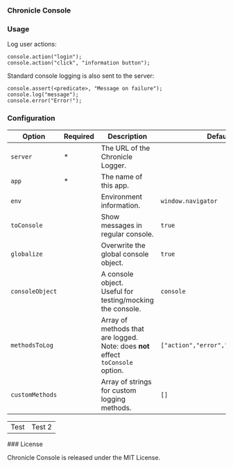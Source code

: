 ### Chronicle Console

### Usage

Log user actions:

```
console.action("login");
console.action("click", "information button");
```

Standard console logging is also sent to the server:

```
console.assert(<predicate>, "Message on failure");
console.log("message");
console.error("Error!");
```

### Configuration

| Option          | Required | Description                                                                        | Default                             |
| --------------- | -------- | ---------------------------------------------------------------------------------- | ----------------------------------- |
| `server`        | \*       | The URL of the Chronicle Logger.                                                   |                                     |
| `app`           | \*       | The name of this app.                                                              |                                     |
| `env`           |          | Environment information.                                                           | `window.navigator`                  |
| `toConsole`     |          | Show messages in regular console.                                                  | `true`                              |
| `globalize`     |          | Overwrite the global console object.                                               | `true`                              |
| `consoleObject` |          | A console object.<br>Useful for testing/mocking the console.                       | `console`                           |
| `methodsToLog`  |          | Array of methods that are logged.<br>Note: does **not** effect `toConsole` option. | `["action","error","warn","trace"]` |
| `customMethods` |          | Array of strings for custom logging methods.                                       | `[]`                                |

<table>
<tr>
<td>Test</td>
<td>Test 2</td>
</tr>
</table>
### License

Chronicle Console is released under the MIT License.
